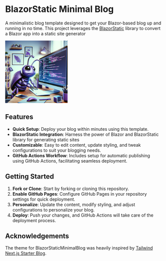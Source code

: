 # BlazorStatic Minimal Blog

A minimalistic blog template designed to get your Blazor-based blog up and running in no time. This project leverages the [BlazorStatic](https://github.com/tesar-tech/BlazorStatic) library to convert a Blazor app into a static site generator

<img src="./Content/Blog/media/programming_bug.jpg"  width="200" >

## Features

- **Quick Setup**: Deploy your blog within minutes using this template.
- **BlazorStatic Integration**: Harness the power of Blazor and BlazorStatic library for generating static sites
- **Customizable**: Easy to edit content, update styling, and tweak configurations to suit your blogging needs.
- **GitHub Actions Workflow**: Includes setup for automatic publishing using GitHub Actions, facilitating seamless deployment.

## Getting Started

1. **Fork or Clone**: Start by forking or cloning this repository.
2. **Enable GitHub Pages**: Configure GitHub Pages in your repository settings for quick deployment.
3. **Personalize**: Update the content, modify styling, and adjust configurations to personalize your blog.
4. **Deploy**: Push your changes, and GitHub Actions will take care of the deployment process.

## Acknowledgements

The theme for BlazorStaticMinimalBlog was heavily inspired by [Tailwind Next.js Starter Blog](https://github.com/timlrx/tailwind-nextjs-starter-blog).
